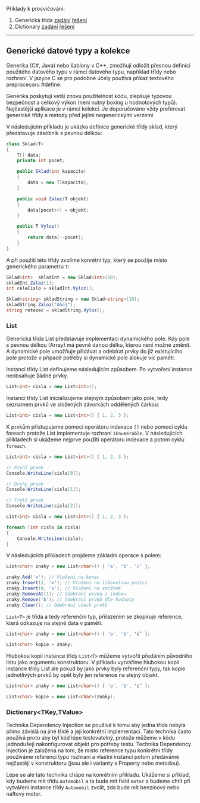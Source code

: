Příklady k procvičování:
1. Generická třída [zadání](1_zadani.cs) [řešení](2_reseni)
2. Dictionary [zadání](1_zadani.cs) [řešení](2_reseni)
---

## Generické datové typy a kolekce

Generika (C#, Java) nebo šablony v C++, zmožňují odložit přesnou definici použitého datového typu v rámci datového typu, například třídy nebo rozhraní. V jazyce C se pro podobné účely používá příkaz textového preprocecoru #define.

Generika poskytují vetší znovu použitelnost kódu, zlepšuje typovou bezpečnost a celkový výkon (není nutný boxing u hodnotových typů). Nejčastější aplikace je v rámci kolekcí. Je doporučováno vždy preferovat generické třídy a metody před jejími negenerickými verzemi

V následujícím příkladu je ukázka definice generické třídy sklad, který představuje zásobník s pevnou délkou:

```cs 
class Sklad<T>
{
    T[] data;
    private int pocet;

    public Sklad(int kapacita)
    {
        data = new T[kapacita];
    }

    public void Zaloz(T objekt)
    {
        data[pocet++] = objekt;
    }

    public T Vyloz()
    {
        return data[--pocet];
    }
}
```

A při použití této třídy zvolíme konrétní typ, který se použije místo generického parametru `T`:

```cs 
Sklad<int>  skladInt = new Sklad<int>(10);
skladInt.Zaloz(1);
int celeCislo = skladInt.Vyloz();

Sklad<string> skladString = new Sklad<string>(10);
skladString.Zaloz("Ahoj");
string retezec = skladString.Vyloz();
```

### List<T>
 
Generická třída List<T> představuje implementaci dynamického pole. Kdy pole s pevnou délkou (Array) má pevně danou délku, kterou není možné změnit. A dynamické pole umožňuje přidávat a odebírat prvky do již existujícího pole protože v případě potřeby si dynamické pole alokuje víc paměti.

Instanci třídy List<int> definujeme následujícím způsobem. Po vytvoření instance neobsahuje žádné prvky.
    
```cs 
List<int> cisla = new List<int>(); 
```

Instanci třídy List<int> inicializujeme stejným způsobem jako pole, tedy seznamem prvků ve složených závorkách oddělených čárkou:

```cs 
List<int> cisla = new List<int>() { 1, 2, 3 }; 
```
    
K prvkům přistupujeme pomocí operátoru indexace `[]` nebo pomocí cyklu foreach protože List<int> implementuje rozhraní `IEnumerable`. V následujících příkladech si ukážeme nejprve použití operátoru indexace a potom cyklu `foreach`.

```cs 
List<int> cisla = new List<int>() { 1, 2, 3 };

// Prvni prvek
Console.WriteLine(cisla[0]);

// Druhy prvek
Console.WriteLine(cisla[1]);

// Treti prvek
Console.WriteLine(cisla[2]);
```    
    
```cs 
List<int> cisla = new List<int>() { 1, 2, 3 };

foreach (int cislo in cisla)
{
    Console.WriteLine(cislo);
}
```   

V následujících příkladech projdeme základní operace s polem:

```cs 
List<char> znaky = new List<char>() { 'a', 'b', 'c' };

znaky.Add('x'); // Vložení na konec
znaky.Insert(1, 'x'); // Vložení na libovolnou pozici
znaky.Insert(0, 'x'); // Vložení na začátek
znaky.RemoveAt(1); // Odebrání prvku z indexu
znaky.Remove('b'); // Odebrání prvků dle hodnoty
znaky.Clear(); // Odebrání všech prvků
```   

`List<T>` je třída a tedy referenční typ, přiřazením se zkopíruje reference, která odkazuje na stejné data v paměti.

```cs 
List<char> znaky = new List<char>() { 'a', 'b', 'c’ };

List<char> kopie = znaky;
```   

Hlubokou kopii instance třídy `List<T>` můžeme vytvořit předáním původního listu jako argumentu konstruktoru. V příkladu vytváříme hlubokou kopii instance třídy List<int> ale pokud by jako prvky byly referenční typy, tak kopie jednotlivých prvků by opět byly jen reference na stejný objekt.

```cs 
List<char> znaky = new List<char>() { 'a', 'b', 'c‘ };

List<char> kopie = new List<char>(znaky);
```   
    
###  Dictionary<TKey,TValue> 
  
Technika Dependency Injection se používá k tomu aby jedna třída nebyla přímo závislá na jiné třídě a její konkrétní implementaci. Tato technika často používá proto aby byl kód lépe testovatelný, protože můžeme v kódu jednodušeji nakonfigurovat objekt pro potřeby testu. Technika Dependency Injection je založena na tom, že místo reference typu konkrétní třídy používáme referenci typu rozhraní a vlastní instanci potom předáváme nejčastěji v konstruktoru (jsou ale i varianty s Property nebo metodou). 

Lépe se ale tato technika chápe na konrétním příkladu. Ukážeme si příklad, kdy budeme mít třídu `Automobil` a ta bude mít field `motor` a budeme chtít při vytváření instance třídy `Automobil` zvolit, zda bude mít benzínový nebo naftový motor.
